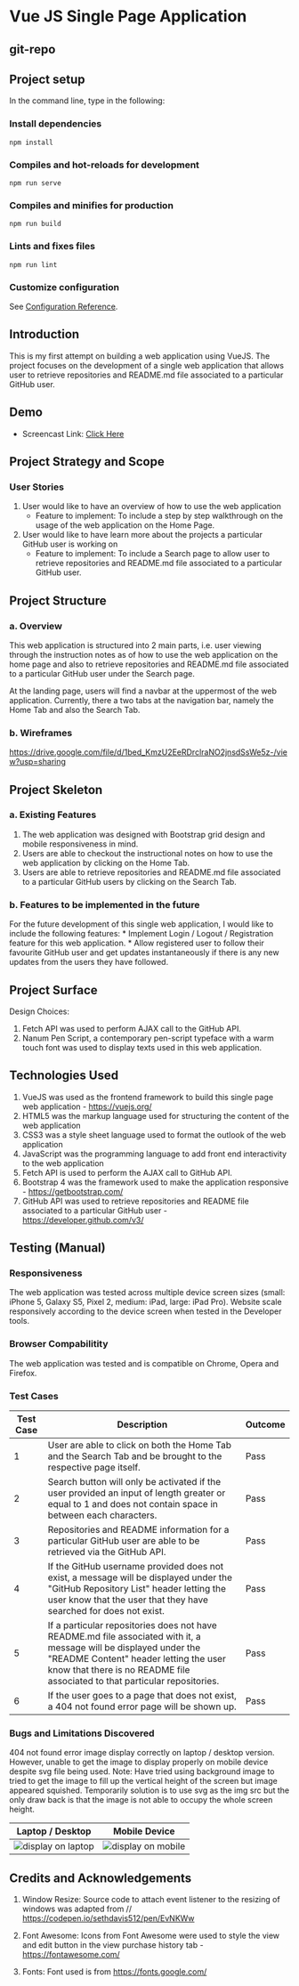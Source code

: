 # Vue JS Single Page Application

## git-repo

## Project setup
In the command line, type in the following:

### Install dependencies
```
npm install
```

### Compiles and hot-reloads for development
```
npm run serve
```

### Compiles and minifies for production
```
npm run build
```

### Lints and fixes files
```
npm run lint
```
### Customize configuration
See [Configuration Reference](https://cli.vuejs.org/config/).

## Introduction
This is my first attempt on building a web application using VueJS. The project focuses on the development of a single web application that allows user to retrieve repositories and README.md file associated to a particular GitHub user.

## Demo
* Screencast Link: [Click Here](https://youtu.be/HRuZB9GwAno)

## Project Strategy and Scope
### User Stories
1. User would like to have an overview of how to use the web application
   -   Feature to implement: To include a step by step walkthrough on the 
       usage of the web application on the Home Page.
2. User would like to have learn more about the projects a particular GitHub user is working on
   -   Feature to implement: To include a Search page to allow user to retrieve repositories and README.md file associated to a particular GitHub user.

## Project Structure
### a. Overview
This web application is structured into 2 main parts, i.e. user viewing through the instruction notes as of how to use the web application on the home page and also to retrieve repositories and README.md file associated to a particular GitHub user under the Search page.

At the landing page, users will find a navbar at the uppermost of the web application. Currently, there a two tabs at the navigation bar, namely the Home Tab and also the Search Tab.

### b. Wireframes
https://drive.google.com/file/d/1bed_KmzU2EeRDrclraNO2jnsdSsWe5z-/view?usp=sharing

## Project Skeleton
### a. Existing Features
1. The web application was designed with Bootstrap grid design and mobile responsiveness in mind.
2. Users are able to checkout the instructional notes on how to use the web application by clicking on the Home Tab.
3. Users are able to retrieve repositories and README.md file associated to a particular GitHub users by clicking on the Search Tab.

### b. Features to be implemented in the future
For the future development of this single web application, I would like to include the following features:
    * Implement Login / Logout / Registration feature for this web application.
    * Allow registered user to follow their favourite GitHub user and get updates instantaneously if there is any new updates from the users they have followed.

## Project Surface
Design Choices:
1. Fetch API was used to perform AJAX call to the GitHub API.
2. Nanum Pen Script, a contemporary pen-script typeface with a warm touch font was used to display texts used in this web application.

## Technologies Used
1. VueJS was used as the frontend framework to build this single page web application - https://vuejs.org/
2. HTML5 was the markup language used for structuring the content of the web application
3. CSS3 was a style sheet language used to format the outlook of the web application
4. JavaScript was the programming language to add front end interactivity to the web application
5. Fetch API is used to perform the AJAX call to GitHub API.
6. Bootstrap 4 was the framework used to make the application responsive - https://getbootstrap.com/  
7. GitHub API was used to retrieve repositories and README file associated to a particular GitHub user - https://developer.github.com/v3/

## Testing (Manual)
### Responsiveness
The web application was tested across multiple device screen sizes (small: iPhone 5, Galaxy S5, Pixel 2, medium: iPad, large: iPad Pro). Website scale responsively according to the device screen when tested in the Developer tools.

### Browser Compabilitity
The web application was tested and is compatible on Chrome, Opera and Firefox.

### Test Cases
| Test Case     | Description                   | Outcome  |
| ------------- |-----------------------------  | -------- |
|1              | User are able to click on both the Home Tab and the Search Tab and be brought to the respective page itself. | Pass     |
|2              | Search button will only be activated if the user provided an input of length greater or equal to 1 and does not contain space in between each characters. | Pass     |
|3              | Repositories and README information for a particular GitHub user are able to be retrieved via the GitHub API. | Pass     |
|4              | If the GitHub username provided does not exist, a message will be displayed under the "GitHub Repository List" header letting the user know that the user that they have searched for does not exist. | Pass     |
|5              | If a particular repositories does not have README.md file associated with it, a message will be displayed under the "README Content" header letting the user know that there is no README file associated to that particular repositories. | Pass     |
|6              | If the user goes to a page that does not exist, a 404 not found error page will be shown up. | Pass     |

### Bugs and Limitations Discovered
404 not found error image display correctly on laptop / desktop version. However, unable to get the image to display properly on mobile device despite svg file being used.
Note: Have tried using background image to tried to get the image to fill up the vertical height of the screen but image appeared squished. Temporarily solution is to use svg as the img src but the only draw back is that the image is not able to occupy the whole screen height.

Laptop / Desktop                                        |  Mobile Device
:------------------------------------------------------:|:-----------------------------------------------------:
![display on laptop](https://i.imgur.com/m3xYdJT.png)   | ![display on mobile](https://i.imgur.com/OZ1IiuX.png)

## Credits and Acknowledgements
1. Window Resize:
   Source code to attach event listener to the resizing of windows was adapted from // https://codepen.io/sethdavis512/pen/EvNKWw

2. Font Awesome:
   Icons from Font Awesome were used to style the view and edit button in the view purchase history tab - https://fontawesome.com/

3. Fonts: 
   Font used is from https://fonts.google.com/
